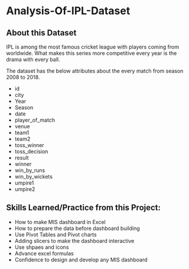 # Analysis-Of-IPL-Dataset

## About this Dataset

IPL is among the most famous cricket league with players coming from worldwide. What makes this series more competitive every year is the drama with every ball.

The dataset has the below attributes about the every match from season 2008 to 2018.

- id
- city
- Year
- Season
- date
- player_of_match
- venue
- team1
- team2
- toss_winner
- toss_decision
- result
- winner
- win_by_runs
- win_by_wickets
- umpire1
- umpire2

## Skills Learned/Practice from this Project:

- How to make MIS dashboard in Excel
- How to prepare the data before dashboard building
- Use Pivot Tables and Pivot charts
- Adding slicers to make the dashboard interactive
- Use shpaes and icons
- Advance excel formulas
- Confidence to design and develop any MIS dashboard
